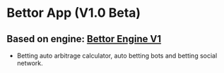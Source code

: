 # Bettor App (V1.0 Beta)

## Based on engine: [Bettor Engine V1](https://github.com/Hussseinkizz/bettor-engine)
- Betting auto arbitrage calculator, auto betting bots and betting social network.